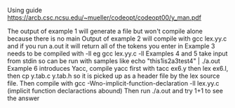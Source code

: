 Using guide
https://arcb.csc.ncsu.edu/~mueller/codeopt/codeopt00/y_man.pdf

The output of example 1 will generate a file but won't compile alone because there is no main
Output of example 2 will compile with gcc lex.yy.c and if you run a.out it will return all of the tokens you enter in
Example 3 needs to be compiled with -ll eg gcc lex.yy.c -ll
Examples 4 and 5 take input from stdin so can be run with samples like echo "this1is2a3test4" | ./a.out
Example 6 introduces Yacc, compile yacc first with tacc ex6.y then lex ex6.l, then cp y.tab.c y.tab.h so it is picked up as a header file by the lex source file.
Then compile with gcc -Wno-implicit-function-declaration -ll lex.yy.c (implicit function declaractions abound)
Then run ./a.out and try 1+1 to see the answer
